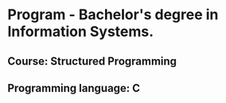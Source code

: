 # Program - Bachelor's degree in Information Systems.

## Course: Structured Programming
## Programming language: C